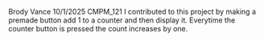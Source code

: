 Brody Vance 10/1/2025 CMPM_121
I contributed to this project by making a premade button add 1 to a counter and then display it. Everytime the counter button is pressed the count increases by one.
